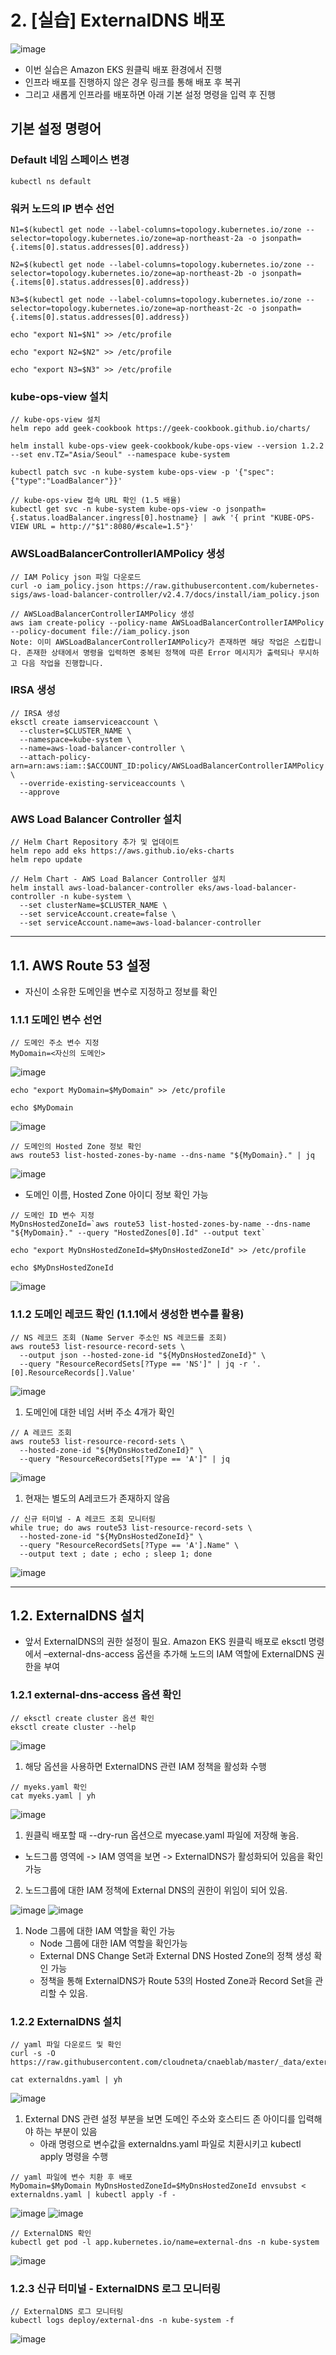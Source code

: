 # 2. [실습] ExternalDNS 배포
![image](https://github.com/devhyunuk/eks-cloudnet/assets/49749510/da45f733-66e9-4606-b7a2-a028a61484b6)

- 이번 실습은 Amazon EKS 원클릭 배포 환경에서 진행
- 인프라 배포를 진행하지 않은 경우 링크를 통해 배포 후 복귀
- 그리고 새롭게 인프라를 배포하면 아래 기본 설정 명령을 입력 후 진행

## 기본 설정 명령어

### Default 네임 스페이스 변경
```
kubectl ns default
```

### 워커 노드의 IP 변수 선언
```
N1=$(kubectl get node --label-columns=topology.kubernetes.io/zone --selector=topology.kubernetes.io/zone=ap-northeast-2a -o jsonpath={.items[0].status.addresses[0].address})

N2=$(kubectl get node --label-columns=topology.kubernetes.io/zone --selector=topology.kubernetes.io/zone=ap-northeast-2b -o jsonpath={.items[0].status.addresses[0].address})

N3=$(kubectl get node --label-columns=topology.kubernetes.io/zone --selector=topology.kubernetes.io/zone=ap-northeast-2c -o jsonpath={.items[0].status.addresses[0].address})

echo "export N1=$N1" >> /etc/profile

echo "export N2=$N2" >> /etc/profile

echo "export N3=$N3" >> /etc/profile
```

### kube-ops-view 설치
```
// kube-ops-view 설치
helm repo add geek-cookbook https://geek-cookbook.github.io/charts/

helm install kube-ops-view geek-cookbook/kube-ops-view --version 1.2.2 --set env.TZ="Asia/Seoul" --namespace kube-system

kubectl patch svc -n kube-system kube-ops-view -p '{"spec":{"type":"LoadBalancer"}}'

// kube-ops-view 접속 URL 확인 (1.5 배율)
kubectl get svc -n kube-system kube-ops-view -o jsonpath={.status.loadBalancer.ingress[0].hostname} | awk '{ print "KUBE-OPS-VIEW URL = http://"$1":8080/#scale=1.5"}'
```

### AWSLoadBalancerControllerIAMPolicy 생성
```
// IAM Policy json 파일 다운로드
curl -o iam_policy.json https://raw.githubusercontent.com/kubernetes-sigs/aws-load-balancer-controller/v2.4.7/docs/install/iam_policy.json

// AWSLoadBalancerControllerIAMPolicy 생성
aws iam create-policy --policy-name AWSLoadBalancerControllerIAMPolicy --policy-document file://iam_policy.json
Note: 이미 AWSLoadBalancerControllerIAMPolicy가 존재하면 해당 작업은 스킵합니다. 존재한 상태에서 명령을 입력하면 중복된 정책에 따른 Error 메시지가 출력되나 무시하고 다음 작업을 진행합니다.
```

### IRSA 생성
```
// IRSA 생성
eksctl create iamserviceaccount \
  --cluster=$CLUSTER_NAME \
  --namespace=kube-system \
  --name=aws-load-balancer-controller \
  --attach-policy-arn=arn:aws:iam::$ACCOUNT_ID:policy/AWSLoadBalancerControllerIAMPolicy \
  --override-existing-serviceaccounts \
  --approve
```

### AWS Load Balancer Controller 설치
```
// Helm Chart Repository 추가 및 업데이트
helm repo add eks https://aws.github.io/eks-charts
helm repo update

// Helm Chart - AWS Load Balancer Controller 설치
helm install aws-load-balancer-controller eks/aws-load-balancer-controller -n kube-system \
  --set clusterName=$CLUSTER_NAME \
  --set serviceAccount.create=false \
  --set serviceAccount.name=aws-load-balancer-controller
```

---

## 1.1. AWS Route 53 설정
- 자신이 소유한 도메인을 변수로 지정하고 정보를 확인

### 1.1.1 도메인 변수 선언
```
// 도메인 주소 변수 지정
MyDomain=<자신의 도메인>
```
![image](https://github.com/devhyunuk/eks-cloudnet/assets/49749510/5610c1de-07bf-4494-b91c-73ff01eff38e)

```
echo "export MyDomain=$MyDomain" >> /etc/profile

echo $MyDomain
```
![image](https://github.com/devhyunuk/eks-cloudnet/assets/49749510/f887dcfa-2d9d-402a-949b-6ef7163f7d07)

```
// 도메인의 Hosted Zone 정보 확인
aws route53 list-hosted-zones-by-name --dns-name "${MyDomain}." | jq
```
![image](https://github.com/devhyunuk/eks-cloudnet/assets/49749510/809afc81-458a-45e0-8619-669f6ac0d085)
- 도메인 이름, Hosted Zone 아이디 정보 확인 가능
  
```
// 도메인 ID 변수 지정
MyDnsHostedZoneId=`aws route53 list-hosted-zones-by-name --dns-name "${MyDomain}." --query "HostedZones[0].Id" --output text`

echo "export MyDnsHostedZoneId=$MyDnsHostedZoneId" >> /etc/profile

echo $MyDnsHostedZoneId
```
![image](https://github.com/devhyunuk/eks-cloudnet/assets/49749510/59a12f3f-4b91-4685-9828-6a9ca245b3d8)


### 1.1.2 도메인 레코드 확인 (1.1.1에서 생성한 변수를 활용)
```
// NS 레코드 조회 (Name Server 주소인 NS 레코드를 조회)
aws route53 list-resource-record-sets \
  --output json --hosted-zone-id "${MyDnsHostedZoneId}" \
  --query "ResourceRecordSets[?Type == 'NS']" | jq -r '.[0].ResourceRecords[].Value'
```
![image](https://github.com/devhyunuk/eks-cloudnet/assets/49749510/5caf7731-1c3b-4a20-86de-148c21e7f571)
1) 도메인에 대한 네임 서버 주소 4개가 확인
   
```
// A 레코드 조회
aws route53 list-resource-record-sets \
  --hosted-zone-id "${MyDnsHostedZoneId}" \
  --query "ResourceRecordSets[?Type == 'A']" | jq
```
![image](https://github.com/devhyunuk/eks-cloudnet/assets/49749510/bed4ec7c-1e2d-423d-8fca-8377f1c7aab3)
1) 현재는 별도의 A레코드가 존재하지 않음

```
// 신규 터미널 - A 레코드 조회 모니터링
while true; do aws route53 list-resource-record-sets \
  --hosted-zone-id "${MyDnsHostedZoneId}" \
  --query "ResourceRecordSets[?Type == 'A'].Name" \
  --output text ; date ; echo ; sleep 1; done
```
![image](https://github.com/devhyunuk/eks-cloudnet/assets/49749510/5b32a50b-a4ed-4e88-8612-b9b3139ea23c)

---

## 1.2. ExternalDNS 설치
- 앞서 ExternalDNS의 권한 설정이 필요. Amazon EKS 원클릭 배포로 eksctl 명령에서 –external-dns-access 옵션을 추가해 노드의 IAM 역할에 ExternalDNS 권한을 부여

### 1.2.1 external-dns-access 옵션 확인
```
// eksctl create cluster 옵션 확인
eksctl create cluster --help
```
![image](https://github.com/devhyunuk/eks-cloudnet/assets/49749510/1bcb7e7d-61ef-4a4a-91d9-24e180c25cf9)
1) 해당 옵션을 사용하면 ExternalDNS 관련 IAM 정책을 활성화 수행
   
```
// myeks.yaml 확인
cat myeks.yaml | yh
```
![image](https://github.com/devhyunuk/eks-cloudnet/assets/49749510/81fb3e5c-ad88-474f-aa5a-8964a59bb220)
1) 원클릭 배포할 때 --dry-run 옵션으로 myecase.yaml 파일에 저장해 놓음.
  -  노드그룹 영역에 -> IAM 영역을 보면 -> ExternalDNS가 활성화되어 있음을 확인 가능
2) 노드그룹에 대한 IAM 정책에 External DNS의 권한이 위임이 되어 있음.

![image](https://github.com/devhyunuk/eks-cloudnet/assets/49749510/cbd25152-2d0b-4c8c-b581-1c58ac3d0c7a)
![image](https://github.com/devhyunuk/eks-cloudnet/assets/49749510/9cc66cbb-4141-499b-8c4a-96ed9b71e2a1)
1) Node 그룹에 대한 IAM 역할을 확인 가능
   - Node 그룹에 대한 IAM 역할을 확인가능
   - External DNS Change Set과 External DNS Hosted Zone의 정책 생성 확인 가능
   - 정책을 통해 ExternalDNS가 Route 53의 Hosted Zone과 Record Set을 관리할 수 있음.

### 1.2.2 ExternalDNS 설치
```
// yaml 파일 다운로드 및 확인
curl -s -O https://raw.githubusercontent.com/cloudneta/cnaeblab/master/_data/externaldns.yaml

cat externaldns.yaml | yh
```
![image](https://github.com/devhyunuk/eks-cloudnet/assets/49749510/3101cdc0-41c5-4f65-929c-913b9ceb3186)
1) External DNS 관련 설정 부분을 보면 도메인 주소와 호스티드 존 아이디를 입력해야 하는 부분이 있음
   - 아래 명령으로 변수값을 externaldns.yaml 파일로 치환시키고 kubectl apply 명령을 수행
```
// yaml 파일에 변수 치환 후 배포
MyDomain=$MyDomain MyDnsHostedZoneId=$MyDnsHostedZoneId envsubst < externaldns.yaml | kubectl apply -f -
```
![image](https://github.com/devhyunuk/eks-cloudnet/assets/49749510/750427b0-dc14-4ff4-88dc-fad09c16ad90)
![image](https://github.com/devhyunuk/eks-cloudnet/assets/49749510/ab2d0f33-1d42-4aea-84b7-d441b41b2c83)

```
// ExternalDNS 확인
kubectl get pod -l app.kubernetes.io/name=external-dns -n kube-system
```
![image](https://github.com/devhyunuk/eks-cloudnet/assets/49749510/70f12317-c6b3-4a5f-b302-aa0625027b2a)


### 1.2.3 신규 터미널 - ExternalDNS 로그 모니터링
```
// ExternalDNS 로그 모니터링
kubectl logs deploy/external-dns -n kube-system -f
```
![image](https://github.com/devhyunuk/eks-cloudnet/assets/49749510/8a9eb919-fc09-4405-a3ab-598607951317)






